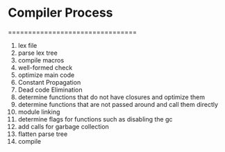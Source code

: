# Compiler Process
================================
1) lex file
2) parse lex tree
3) compile macros
4) well-formed check
5) optimize main code
  1) Constant Propagation
  2) Dead code Elimination
  3) determine functions that do not have closures and optimize them
  4) determine functions that are not passed around and call them directly
6) module linking
7) determine flags for functions such as disabling the gc
8) add calls for garbage collection
9) flatten parse tree
10) compile